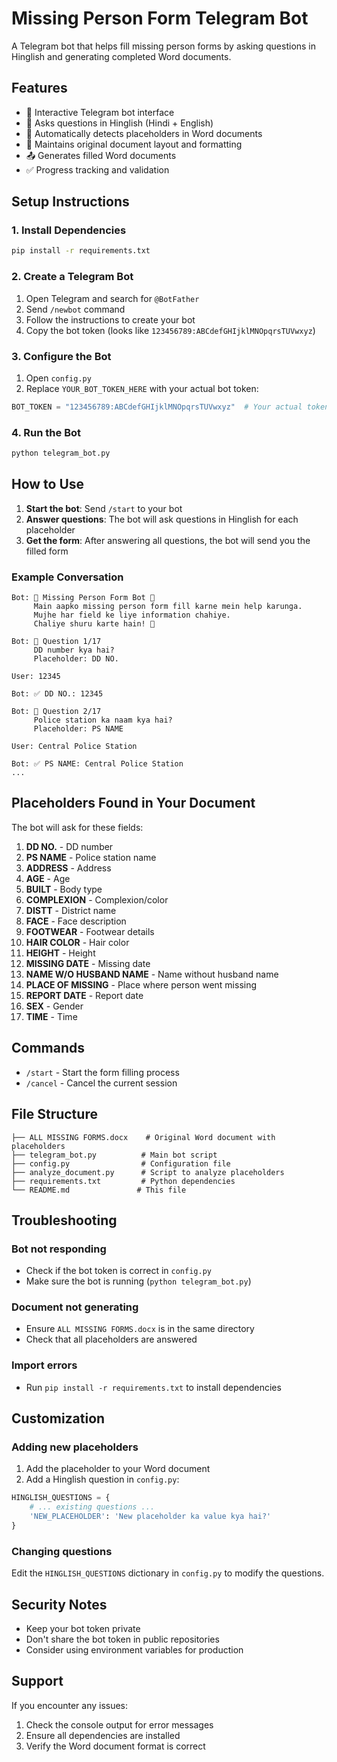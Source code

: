 # Missing Person Form Telegram Bot

A Telegram bot that helps fill missing person forms by asking questions in Hinglish and generating completed Word documents.

## Features

- 🤖 Interactive Telegram bot interface
- 📝 Asks questions in Hinglish (Hindi + English)
- 📄 Automatically detects placeholders in Word documents
- 🎯 Maintains original document layout and formatting
- 📤 Generates filled Word documents
- ✅ Progress tracking and validation

## Setup Instructions

### 1. Install Dependencies

```bash
pip install -r requirements.txt
```

### 2. Create a Telegram Bot

1. Open Telegram and search for `@BotFather`
2. Send `/newbot` command
3. Follow the instructions to create your bot
4. Copy the bot token (looks like `123456789:ABCdefGHIjklMNOpqrsTUVwxyz`)

### 3. Configure the Bot

1. Open `config.py`
2. Replace `YOUR_BOT_TOKEN_HERE` with your actual bot token:

```python
BOT_TOKEN = "123456789:ABCdefGHIjklMNOpqrsTUVwxyz"  # Your actual token
```

### 4. Run the Bot

```bash
python telegram_bot.py
```

## How to Use

1. **Start the bot**: Send `/start` to your bot
2. **Answer questions**: The bot will ask questions in Hinglish for each placeholder
3. **Get the form**: After answering all questions, the bot will send you the filled form

### Example Conversation

```
Bot: 🎯 Missing Person Form Bot 🎯
     Main aapko missing person form fill karne mein help karunga. 
     Mujhe har field ke liye information chahiye.
     Chaliye shuru karte hain! 🚀

Bot: 📝 Question 1/17
     DD number kya hai?
     Placeholder: DD NO.

User: 12345

Bot: ✅ DD NO.: 12345

Bot: 📝 Question 2/17
     Police station ka naam kya hai?
     Placeholder: PS NAME

User: Central Police Station

Bot: ✅ PS NAME: Central Police Station
...
```

## Placeholders Found in Your Document

The bot will ask for these fields:

1. **DD NO.** - DD number
2. **PS NAME** - Police station name
3. **ADDRESS** - Address
4. **AGE** - Age
5. **BUILT** - Body type
6. **COMPLEXION** - Complexion/color
7. **DISTT** - District name
8. **FACE** - Face description
9. **FOOTWEAR** - Footwear details
10. **HAIR COLOR** - Hair color
11. **HEIGHT** - Height
12. **MISSING DATE** - Missing date
13. **NAME W/O HUSBAND NAME** - Name without husband name
14. **PLACE OF MISSING** - Place where person went missing
15. **REPORT DATE** - Report date
16. **SEX** - Gender
17. **TIME** - Time

## Commands

- `/start` - Start the form filling process
- `/cancel` - Cancel the current session

## File Structure

```
├── ALL MISSING FORMS.docx    # Original Word document with placeholders
├── telegram_bot.py          # Main bot script
├── config.py                # Configuration file
├── analyze_document.py      # Script to analyze placeholders
├── requirements.txt         # Python dependencies
└── README.md               # This file
```

## Troubleshooting

### Bot not responding
- Check if the bot token is correct in `config.py`
- Make sure the bot is running (`python telegram_bot.py`)

### Document not generating
- Ensure `ALL MISSING FORMS.docx` is in the same directory
- Check that all placeholders are answered

### Import errors
- Run `pip install -r requirements.txt` to install dependencies

## Customization

### Adding new placeholders
1. Add the placeholder to your Word document
2. Add a Hinglish question in `config.py`:

```python
HINGLISH_QUESTIONS = {
    # ... existing questions ...
    'NEW_PLACEHOLDER': 'New placeholder ka value kya hai?'
}
```

### Changing questions
Edit the `HINGLISH_QUESTIONS` dictionary in `config.py` to modify the questions.

## Security Notes

- Keep your bot token private
- Don't share the bot token in public repositories
- Consider using environment variables for production

## Support

If you encounter any issues:
1. Check the console output for error messages
2. Ensure all dependencies are installed
3. Verify the Word document format is correct 